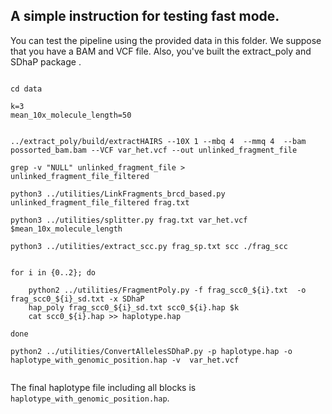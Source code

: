 

## A simple instruction for testing fast mode.


You can test the pipeline using the provided data in this folder. We suppose that you have a BAM and VCF file. Also, you've built the extract_poly and SDhaP package .



```

cd data

k=3
mean_10x_molecule_length=50   


../extract_poly/build/extractHAIRS --10X 1 --mbq 4  --mmq 4  --bam possorted_bam.bam --VCF var_het.vcf --out unlinked_fragment_file

grep -v "NULL" unlinked_fragment_file > unlinked_fragment_file_filtered 

python3 ../utilities/LinkFragments_brcd_based.py unlinked_fragment_file_filtered frag.txt

python3 ../utilities/splitter.py frag.txt var_het.vcf $mean_10x_molecule_length

python3 ../utilities/extract_scc.py frag_sp.txt scc ./frag_scc


for i in {0..2}; do

	python2 ../utilities/FragmentPoly.py -f frag_scc0_${i}.txt  -o frag_scc0_${i}_sd.txt -x SDhaP  
	hap_poly frag_scc0_${i}_sd.txt scc0_${i}.hap $k
	cat scc0_${i}.hap >> haplotype.hap
	
done

python2 ../utilities/ConvertAllelesSDhaP.py -p haplotype.hap -o haplotype_with_genomic_position.hap -v  var_het.vcf  


```

The final haplotype file including all blocks is ` haplotype_with_genomic_position.hap`.


